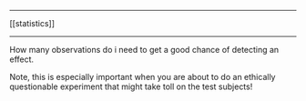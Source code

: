 ___
[[statistics]]
___
How many observations do i need to get a good chance of detecting an effect.

Note, this is especially important when you are about to do an ethically questionable experiment that might take toll on the test subjects!
